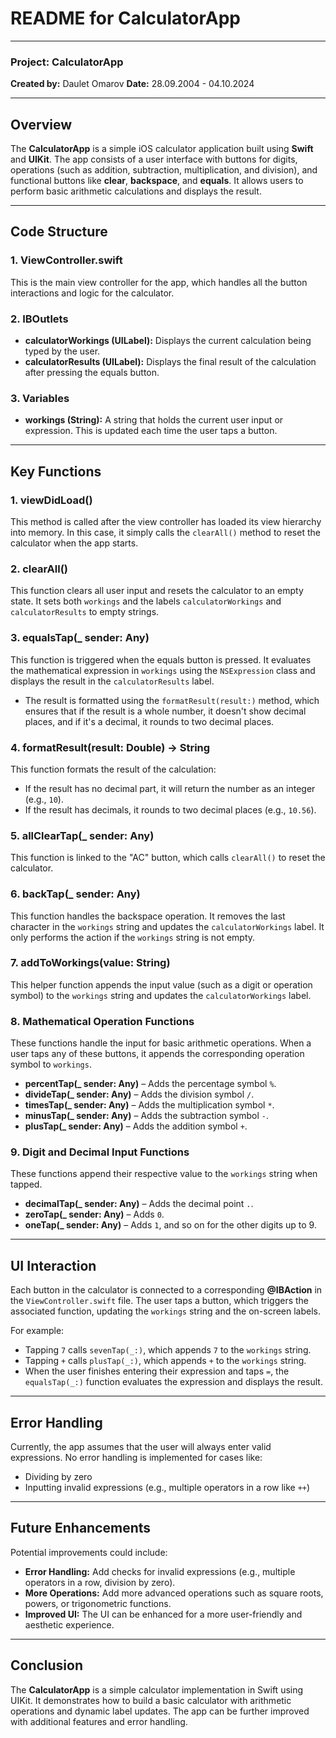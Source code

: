 
# README for CalculatorApp

---

### Project: CalculatorApp  
**Created by:** Daulet Omarov 
**Date:** 28.09.2004 - 04.10.2024

---

## Overview

The **CalculatorApp** is a simple iOS calculator application built using **Swift** and **UIKit**. The app consists of a user interface with buttons for digits, operations (such as addition, subtraction, multiplication, and division), and functional buttons like **clear**, **backspace**, and **equals**. It allows users to perform basic arithmetic calculations and displays the result.

---

## Code Structure

### 1. **ViewController.swift**
This is the main view controller for the app, which handles all the button interactions and logic for the calculator.

### 2. **IBOutlets**
- **calculatorWorkings (UILabel):** Displays the current calculation being typed by the user.
- **calculatorResults (UILabel):** Displays the final result of the calculation after pressing the equals button.

### 3. **Variables**
- **workings (String):** A string that holds the current user input or expression. This is updated each time the user taps a button.

---

## Key Functions

### 1. **viewDidLoad()**
This method is called after the view controller has loaded its view hierarchy into memory. In this case, it simply calls the `clearAll()` method to reset the calculator when the app starts.

### 2. **clearAll()**
This function clears all user input and resets the calculator to an empty state. It sets both `workings` and the labels `calculatorWorkings` and `calculatorResults` to empty strings.

### 3. **equalsTap(_ sender: Any)**
This function is triggered when the equals button is pressed. It evaluates the mathematical expression in `workings` using the `NSExpression` class and displays the result in the `calculatorResults` label.
- The result is formatted using the `formatResult(result:)` method, which ensures that if the result is a whole number, it doesn't show decimal places, and if it's a decimal, it rounds to two decimal places.

### 4. **formatResult(result: Double) -> String**
This function formats the result of the calculation:
- If the result has no decimal part, it will return the number as an integer (e.g., `10`).
- If the result has decimals, it rounds to two decimal places (e.g., `10.56`).

### 5. **allClearTap(_ sender: Any)**
This function is linked to the "AC" button, which calls `clearAll()` to reset the calculator.

### 6. **backTap(_ sender: Any)**
This function handles the backspace operation. It removes the last character in the `workings` string and updates the `calculatorWorkings` label. It only performs the action if the `workings` string is not empty.

### 7. **addToWorkings(value: String)**
This helper function appends the input value (such as a digit or operation symbol) to the `workings` string and updates the `calculatorWorkings` label.

### 8. **Mathematical Operation Functions**
These functions handle the input for basic arithmetic operations. When a user taps any of these buttons, it appends the corresponding operation symbol to `workings`.
- **percentTap(_ sender: Any)** – Adds the percentage symbol `%`.
- **divideTap(_ sender: Any)** – Adds the division symbol `/`.
- **timesTap(_ sender: Any)** – Adds the multiplication symbol `*`.
- **minusTap(_ sender: Any)** – Adds the subtraction symbol `-`.
- **plusTap(_ sender: Any)** – Adds the addition symbol `+`.

### 9. **Digit and Decimal Input Functions**
These functions append their respective value to the `workings` string when tapped.
- **decimalTap(_ sender: Any)** – Adds the decimal point `.`.
- **zeroTap(_ sender: Any)** – Adds `0`.
- **oneTap(_ sender: Any)** – Adds `1`, and so on for the other digits up to 9.

---

## UI Interaction

Each button in the calculator is connected to a corresponding **@IBAction** in the `ViewController.swift` file. The user taps a button, which triggers the associated function, updating the `workings` string and the on-screen labels.

For example:
- Tapping `7` calls `sevenTap(_:)`, which appends `7` to the `workings` string.
- Tapping `+` calls `plusTap(_:)`, which appends `+` to the `workings` string.
- When the user finishes entering their expression and taps `=`, the `equalsTap(_:)` function evaluates the expression and displays the result.

---

## Error Handling

Currently, the app assumes that the user will always enter valid expressions. No error handling is implemented for cases like:
- Dividing by zero
- Inputting invalid expressions (e.g., multiple operators in a row like `++`)

---

## Future Enhancements

Potential improvements could include:
- **Error Handling:** Add checks for invalid expressions (e.g., multiple operators in a row, division by zero).
- **More Operations:** Add more advanced operations such as square roots, powers, or trigonometric functions.
- **Improved UI:** The UI can be enhanced for a more user-friendly and aesthetic experience.

---

## Conclusion

The **CalculatorApp** is a simple calculator implementation in Swift using UIKit. It demonstrates how to build a basic calculator with arithmetic operations and dynamic label updates. The app can be further improved with additional features and error handling.

